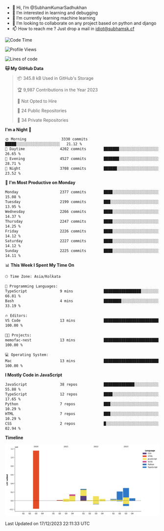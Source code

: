 - 👋 Hi, I’m @SubhamKumarSadhukhan
- 👀 I’m interested in learning and debugging
- 🌱 I’m currently learning machine learning
- 💞️ I’m looking to collaborate on any project based on python and django
- 📫 How to reach me ?
      Just drop a mail in idiot@subhamsk.cf

<!---
SubhamKumarSadhukhan/SubhamKumarSadhukhan is a ✨ special ✨ repository because its `README.md` (this file) appears on your GitHub profile.
You can click the Preview link to take a look at your changes.
--->


<!--START_SECTION:waka-->
![Code Time](http://img.shields.io/badge/Code%20Time-1%2C760%20hrs%2052%20mins-blue)

![Profile Views](http://img.shields.io/badge/Profile%20Views-0-blue)

![Lines of code](https://img.shields.io/badge/From%20Hello%20World%20I%27ve%20Written-2.4%20million%20lines%20of%20code-blue)

**🐱 My GitHub Data** 

> 📦 345.8 kB Used in GitHub's Storage 
 > 
> 🏆 9,987 Contributions in the Year 2023
 > 
> 🚫 Not Opted to Hire
 > 
> 📜 24 Public Repositories 
 > 
> 🔑 34 Private Repositories 
 > 
**I'm a Night 🦉** 

```text
🌞 Morning                3330 commits        █████░░░░░░░░░░░░░░░░░░░░   21.12 % 
🌆 Daytime                4202 commits        ███████░░░░░░░░░░░░░░░░░░   26.65 % 
🌃 Evening                4527 commits        ███████░░░░░░░░░░░░░░░░░░   28.71 % 
🌙 Night                  3708 commits        ██████░░░░░░░░░░░░░░░░░░░   23.52 % 
```
📅 **I'm Most Productive on Monday** 

```text
Monday                   2377 commits        ████░░░░░░░░░░░░░░░░░░░░░   15.08 % 
Tuesday                  2199 commits        ███░░░░░░░░░░░░░░░░░░░░░░   13.95 % 
Wednesday                2266 commits        ████░░░░░░░░░░░░░░░░░░░░░   14.37 % 
Thursday                 2247 commits        ████░░░░░░░░░░░░░░░░░░░░░   14.25 % 
Friday                   2226 commits        ████░░░░░░░░░░░░░░░░░░░░░   14.12 % 
Saturday                 2227 commits        ████░░░░░░░░░░░░░░░░░░░░░   14.12 % 
Sunday                   2225 commits        ████░░░░░░░░░░░░░░░░░░░░░   14.11 % 
```


📊 **This Week I Spent My Time On** 

```text
🕑︎ Time Zone: Asia/Kolkata

💬 Programming Languages: 
TypeScript               9 mins              █████████████████░░░░░░░░   66.81 % 
Bash                     4 mins              ████████░░░░░░░░░░░░░░░░░   33.19 % 

🔥 Editors: 
VS Code                  13 mins             █████████████████████████   100.00 % 

🐱‍💻 Projects: 
memofac-nest             13 mins             █████████████████████████   100.00 % 

💻 Operating System: 
Mac                      13 mins             █████████████████████████   100.00 % 
```

**I Mostly Code in JavaScript** 

```text
JavaScript               38 repos            ██████████████░░░░░░░░░░░   55.88 % 
TypeScript               12 repos            ████░░░░░░░░░░░░░░░░░░░░░   17.65 % 
Python                   7 repos             ███░░░░░░░░░░░░░░░░░░░░░░   10.29 % 
HTML                     7 repos             ███░░░░░░░░░░░░░░░░░░░░░░   10.29 % 
CSS                      2 repos             █░░░░░░░░░░░░░░░░░░░░░░░░   02.94 % 
```



**Timeline**

![Lines of Code chart](https://raw.githubusercontent.com/SubhamKumarSadhukhan/SubhamKumarSadhukhan/main/assets/bar_graph.png)


 Last Updated on 17/12/2023 22:11:33 UTC
<!--END_SECTION:waka-->
